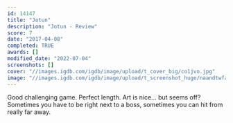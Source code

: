 ```yaml
---
id: 14147
title: "Jotun"
description: "Jotun - Review"
score: 7
date: "2017-04-08"
completed: TRUE
awards: []
modified_date: "2022-07-04"
screenshots: []
cover: "//images.igdb.com/igdb/image/upload/t_cover_big/co1jvo.jpg"
image: "//images.igdb.com/igdb/image/upload/t_screenshot_huge/naandtwfa26rp9s2rhk8.jpg"
---
```

Good challenging game. Perfect length. Art is nice... but seems off? Sometimes you have to be right next to a boss, sometimes you can hit from really far away.